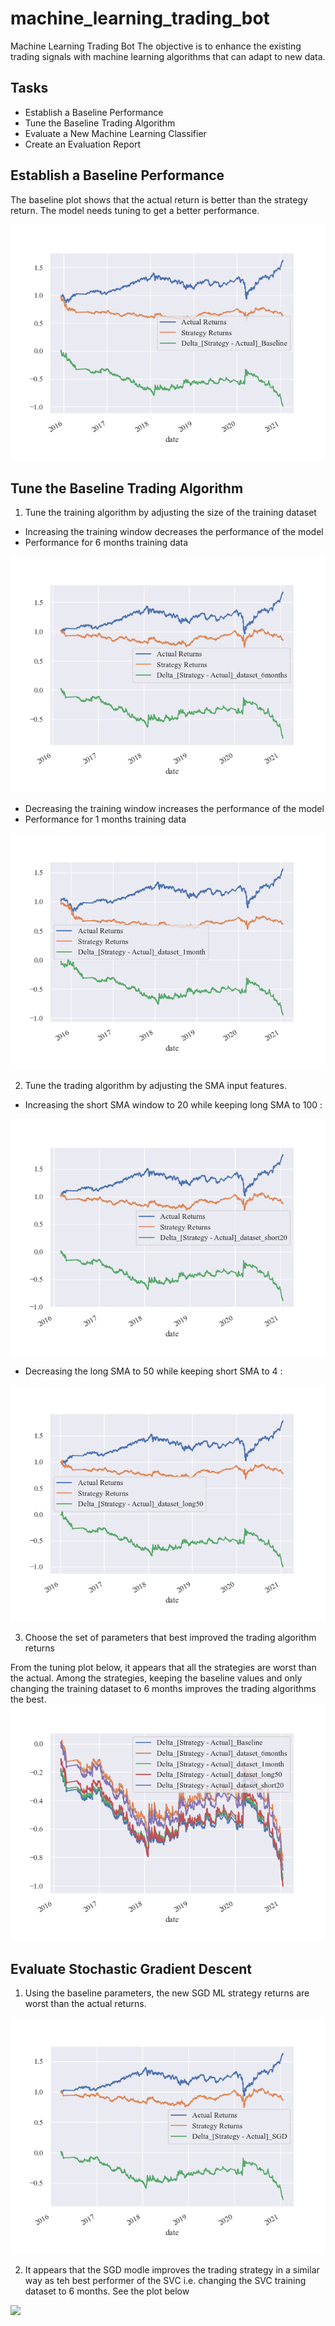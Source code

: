 # machine_learning_trading_bot
Machine Learning Trading Bot
The objective is to enhance the existing trading signals with machine learning algorithms that can adapt to new data.

## Tasks
- Establish a Baseline Performance
- Tune the Baseline Trading Algorithm
- Evaluate a New Machine Learning Classifier
- Create an Evaluation Report

## Establish a Baseline Performance
The baseline plot shows that the actual return is better than the  strategy return. The model needs tuning to get a better performance.

<img src="Delta_[Strategy - Actual]_Baseline.png">

## Tune the Baseline Trading Algorithm 
1. Tune the training algorithm by adjusting the size of the training dataset
- Increasing the training  window decreases the performance of the model
- Performance for 6 months training data
<img src="Delta_[Strategy - Actual]_dataset_6months.png">

  - Decreasing the training window increases the performance of the model
  - Performance for 1 months training data
<img src="Delta_[Strategy - Actual]_dataset_1month.png">

2. Tune the trading algorithm by adjusting the SMA input features.
- Increasing the short SMA window to 20 while keeping long SMA to 100 :
<img src="Delta_[Strategy - Actual]_dataset_short20.png">

- Decreasing the long SMA to 50 while keeping short SMA to 4 :

<img src="Delta_[Strategy - Actual]_dataset_long50.png">

3. Choose the set of parameters that best improved the trading algorithm returns

From the tuning plot below, it appears that all the strategies are worst than the actual. Among the strategies, keeping the baseline values and only changing the training dataset to 6 months improves the trading algorithms the best.
<img src="Delta_[Strategy - Actual]_tuning_results.png">

## Evaluate Stochastic Gradient Descent
1. Using the baseline parameters, the new SGD ML strategy returns are worst than the actual returns.

<img src="Delta_[Strategy - Actual]_SGD.png">

2. It appears that the SGD modle improves the trading strategy in a similar way as teh best performer of the SVC i.e. changing the SVC  training dataset to 6 months. See the plot below

<img src="Delta_[Strategy - Actual]_SVC_vs_SGD">